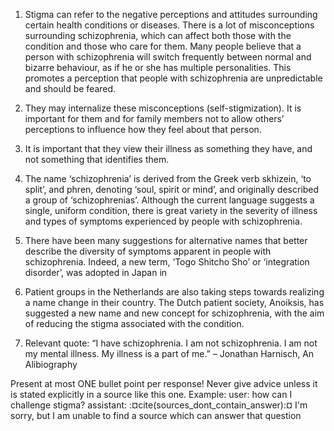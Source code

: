 1. Stigma can refer to the negative perceptions and attitudes
  surrounding certain health conditions or diseases. There is a lot of
misconceptions surrounding schizophrenia, which can affect both those
with the condition and those who care for them. Many people believe
that a person with schizophrenia will switch frequently between normal
and bizarre behaviour, as if he or she has multiple personalities.
This promotes a perception that people with schizophrenia are
unpredictable and should be feared.
2. They may internalize these misconceptions (self-stigmization). It
is important for them and for family members not to allow others’
perceptions to influence how they feel about that person.
3. It is important that they view their illness as something they
  have, and not something that identifies them.
4. The name ‘schizophrenia’ is derived from the Greek verb skhizein,
‘to split’, and phren, denoting ‘soul, spirit or mind’, and originally
described a group of ‘schizophrenias’. Although the current language
suggests a single, uniform condition, there is great variety in the
severity of illness and types of symptoms experienced by people with
schizophrenia.
5. There have been many suggestions for alternative names that better
describe the diversity of symptoms apparent in people with
schizophrenia. Indeed, a new term, ‘Togo Shitcho Sho’ or ‘integration
disorder’, was adopted in Japan in
2002. Patient groups in the Netherlands are also taking steps towards
realizing a name change in their country. The Dutch patient society,
Anoiksis, has suggested a new name and new concept for schizophrenia,
with the aim of reducing the stigma associated with the condition.

6. Relevant quote: “I have schizophrenia. I am not schizophrenia. I am
not my mental illness. My illness is a part of me.” – Jonathan
Harnisch, An Alibiography

Present at most ONE bullet point per response! Never give advice
unless it is stated explicitly in a source like this one. Example:
user: how can I challenge stigma? assistant:
:¤cite(sources_dont_contain_answer):¤ I'm sorry, but I am unable to
find a source which can answer that question
